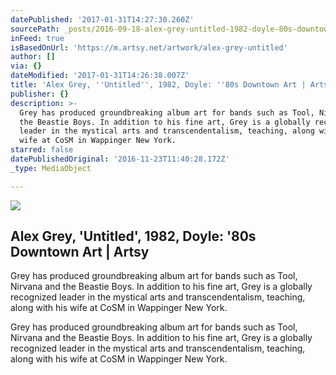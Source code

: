```yaml
---
datePublished: '2017-01-31T14:27:30.260Z'
sourcePath: _posts/2016-09-18-alex-grey-untitled-1982-doyle-80s-downtown-art-or-arts.md
inFeed: true
isBasedOnUrl: 'https://m.artsy.net/artwork/alex-grey-untitled'
author: []
via: {}
dateModified: '2017-01-31T14:26:38.007Z'
title: 'Alex Grey, ''Untitled'', 1982, Doyle: ''80s Downtown Art | Artsy'
publisher: {}
description: >-
  Grey has produced groundbreaking album art for bands such as Tool, Nirvana and
  the Beastie Boys. In addition to his fine art, Grey is a globally recognized
  leader in the mystical arts and transcendentalism, teaching, along with his
  wife at CoSM in Wappinger New York.
starred: false
datePublishedOriginal: '2016-11-23T11:40:28.172Z'
_type: MediaObject

---
```

<article style=""><img src="https://imgflo.herokuapp.com/graph/2b2431f8e7ba7b0/b11a7f866a57e31f4ff21a596ab4e854/noop.jpg?input=https%3A%2F%2Fd32dm0rphc51dk.cloudfront.net%2FHoIOfopr9xyHiZWlXo-wdA%2Fnormalized.jpg" /><h1>Alex Grey, 'Untitled', 1982, Doyle: '80s Downtown Art | Artsy</h1><p>Grey has produced groundbreaking album art for bands such as Tool, Nirvana and the Beastie Boys. In addition to his fine art, Grey is a globally recognized leader in the mystical arts and transcendentalism, teaching, along with his wife at CoSM in Wappinger New York.</p></article>

Grey has produced groundbreaking album art for bands such as Tool, Nirvana and the Beastie Boys. In addition to his fine art, Grey is a globally recognized leader in the mystical arts and transcendentalism, teaching, along with his wife at CoSM in Wappinger New York.
